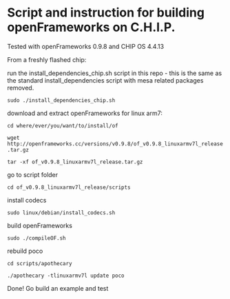# Script and instruction for building openFrameworks on C.H.I.P.
Tested with openFrameworks 0.9.8 and CHIP OS 4.4.13

From a freshly flashed chip:

run the install_dependencies_chip.sh script in this repo - this is the same as the standard install_dependencies script with mesa related packages removed.

`sudo ./install_dependencies_chip.sh`


download and extract openFrameworks for linux arm7:

`cd where/ever/you/want/to/install/of`

`wget http://openframeworks.cc/versions/v0.9.8/of_v0.9.8_linuxarmv7l_release.tar.gz`

`tar -xf of_v0.9.8_linuxarmv7l_release.tar.gz`


go to script folder 

`cd of_v0.9.8_linuxarmv7l_release/scripts`


install codecs 

`sudo linux/debian/install_codecs.sh`


build openFrameworks 

`sudo ./compileOF.sh`


rebuild poco 

`cd scripts/apothecary`

`./apothecary -tlinuxarmv7l update poco`


Done! Go build an example and test
